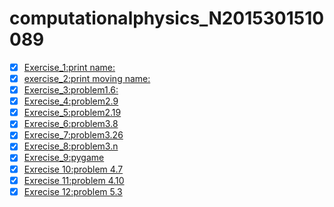 

# computationalphysics_N2015301510089
- [x] [Exercise_1:print name:](https://www.zybuluo.com/2015301510089/note/885797)
- [x] [exercise_2:print moving name:](https://www.zybuluo.com/2015301510089/note/894672)
- [x] [Exercise_3:problem1.6:](http://note.youdao.com/noteshare?id=003b942350f19c125c9ba396c2de0752)
- [x] [Exrecise_4:problem2.9](http://note.youdao.com/noteshare?id=09a0f7d6c6d2303345ebfbd631ad76ec)
- [x] [Exrecise_5:problem2.19](http://note.youdao.com/noteshare?id=b81cac4f75832223c9bf6f11870a4f13)
- [x] [Exrecise_6:problem3.8](http://note.youdao.com/noteshare?id=5401f966597082df32fdc4775c12d4cd) 
- [x] [Exrecise_7:problem3.26](http://note.youdao.com/noteshare?id=8a8de63a74369bc55d49fa8035683357)
- [x] [Exrecise_8:problem3.n](http://note.youdao.com/noteshare?id=60ac3455502f205b3472431d3c4afa53)
- [x] [Exrecise_9:pygame](https://raw.githubusercontent.com/yueandhua/myfirstownrepository/master/saoleicode)
- [x] [Exrecise 10:problem 4.7](http://note.youdao.com/noteshare?id=b9a89b044bfbe7df6b2a9cc2df29a008)
- [x] [Exrecise 11:problem 4.10](http://note.youdao.com/noteshare?id=dbaca26d9ecbd10072cbdad38d3a2365)
- [x] [Exrecise 12:problem 5.3](http://note.youdao.com/noteshare?id=09094116ced7f0f999eae2e5a8473960)
